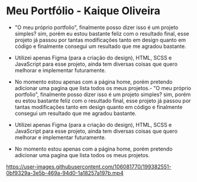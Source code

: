 # Meu Portfólio - Kaique Oliveira

- "O meu próprio portfolio", finalmente posso dizer isso é um projeto simples? sim, porém eu estou bastante feliz com o resultado final, esse projeto já passou por tantas modificações tanto em design quanto em código e finalmente consegui um resultado que me agradou bastante.

- Utilizei apenas Figma (para a criação do design), HTML, SCSS e JavaScript para esse projeto, ainda tem diversas coisas que quero melhorar e implementar futuramente.

- No momento estou apenas com a página home, porém pretendo adicionar uma pagina que lista todos os meus projetos.- "O meu próprio portfolio", finalmente posso dizer isso é um projeto simples? sim, porém eu estou bastante feliz com o resultado final, esse projeto já passou por tantas modificações tanto em design quanto em código e finalmente consegui um resultado que me agradou bastante.

- Utilizei apenas Figma (para a criação do design), HTML, SCSS e JavaScript para esse projeto, ainda tem diversas coisas que quero melhorar e implementar futuramente.

- No momento estou apenas com a página home, porém pretendo adicionar uma pagina que lista todos os meus projetos.

https://user-images.githubusercontent.com/106081770/199382551-0bf9329a-3e5b-469a-94d0-1a18257a197b.mp4
